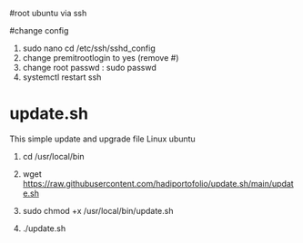 #root ubuntu via ssh

#change config
1. sudo nano cd /etc/ssh/sshd_config
2. change premitrootlogin to yes (remove #)
3. change root passwd : sudo passwd
4. systemctl restart ssh



# update.sh
This simple update and upgrade file Linux ubuntu

1. cd /usr/local/bin

2. wget https://raw.githubusercontent.com/hadiportofolio/update.sh/main/update.sh

3. sudo chmod +x /usr/local/bin/update.sh

4. ./update.sh


